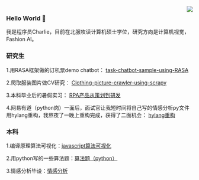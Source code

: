 <img align="right" src="https://github-readme-stats.vercel.app/api?username=Charlie-crl&show_icons=true&icon_color=CE1D2D&text_color=718096&bg_color=ffffff&hide_title=true" />

### Hello World 👋

我是程序员Charlie，目前在北服攻读计算机硕士学位，研究方向是计算机视觉，Fashion AI。


### 研究生

1.用RASA框架做的订机票demo chatbot： [task-chatbot-sample-using-RASA](https://github.com/Charlie-crl/task-chatbot-sample-using-RASA)

2.爬取服装图片做CV研究： [Clothing-picture-crawler-using-scrapy](https://github.com/Charlie-crl/Clothing-picture-crawler-using-scrapy)

3.本科毕业后的暑假实习： [RPA产品从策划到研发](https://github.com/Charlie-crl/RPA-In-Financial-Reimbursement)

4.网易有道（python岗）一面后，面试官让我短时间将自己写的情感分析py文件用hylang重构，我熬夜了一晚上重构完成，获得了二面机会： [hylang重构](https://github.com/Charlie-crl/sentiment-analysis-in-weibo-using-hylang)

### 本科

1.编译原理算法可视化：[javascript算法可视化](https://github.com/Charlie-crl/the-visualization-of-some-compiler-theory-algorithms)

2.用python写的一些算法题：[算法题（python）](https://github.com/Charlie-crl/Algorithm-Using-Python-)

3.情感分析毕设：[情感分析](https://github.com/Charlie-crl/sentiment-analysis-in-weibo)
